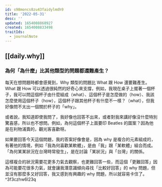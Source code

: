 ```yaml
---
id: s98moncs8zu43faidylmdh9
title: '2022-05-31'
desc: ''
updated: 1654008868927
created: 1654008833498
traitIds:
  - journalNote
---
```


## [[daily.why]]

### 為何「為什麼」比其他類型的問題都還難產生？

每天在想問題時都會感覺到，Why 類型的問題比 What 跟 How 還要難產生。What 跟 How 可以透過很純然的好奇心來支撐，例如，我現在桌子上擺著一個杯子，我可以問這個杯子由什麼組成（what）、這個杯子是怎麼做的（how）、我該怎麼使用這個杯子（how），這個杯子跟其他杯子有什麼不一樣？（what），但我好像問不太出一個關於杯子的「why」。

或者說，我知道即使我問了，我好像也回答不出來，或者對我來講好像沒什麼特別驚喜感，所以也不想問。例如，為何這個杯子上面要印 Beatles 的圖案？因為他是在利物浦賣的，觀光客喜歡呀。

如果要回答今天這個問題，我的答案好像會是，因為 why 是複合的元素組成的，有著他的情境，例如「我為何喜歡某軟體」，是由「我」跟「某軟體」組合而成。「為何某某狀況在台灣時常發生」，是在討論「某狀況」與「台灣」的關係。

這樣複合的狀況需要花更多力氣去觀察，也更難回答一些，而這個「更難回答」因為可能要花很多力氣，就會讓我潛意識傾向尋找「比較好回答」的 why 問題，但並沒有那麼多又好回答，我又感到有興趣的 why 問題，所以就容易卡住了。 ^3f3czhw6l23q